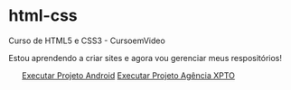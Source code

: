 # html-css
 Curso de HTML5 e CSS3 -  CursoemVideo
 
 Estou aprendendo a criar sites e agora vou gerenciar meus respositórios!
<ul>
 <a href="https://igortasse.github.io/html-css/Android/android.html">Executar Projeto Android</a>
 <a href="https://igortasse.github.io/html-css/agencia/index.html">Executar Projeto Agência XPTO</a>
</ul>
